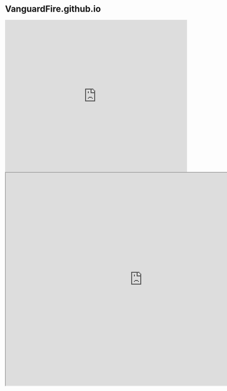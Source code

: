 # VanguardFire.github.io
<iframe src="https://docs.google.com/viewer?url=https://files.acrobat.com/a/preview/7d24cd63-bd81-4acc-862f-e3707ee56ba2&embedded=true" style="width:600px; height:500px;" frameborder="0"></iframe>



<iframe src="https://www.keepandshare.com/doc14/22291/edd-pdf-3-0-meg?da=y&ifr=y" width="900" height="700" scrolling="yes" frameborder="1"></iframe>
